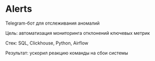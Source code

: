 # Alerts
Telegram-бот для отслеживания аномалий

Цель: автоматизация мониторинга отклонений ключевых метрик 

Стек: SQL, Clickhouse, Python, Airflow 

Результат: ускорил реакцию команды на сбои системы
